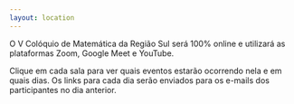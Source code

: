 ```yaml
---
layout: location
---
```


O V Colóquio de Matemática da Região Sul será 100% online e utilizará
as plataformas Zoom, Google Meet e YouTube.

Clique em cada sala para ver quais eventos estarão ocorrendo nela e em
quais dias. Os links para cada dia serão enviados para os e-mails dos
participantes no dia anterior.
